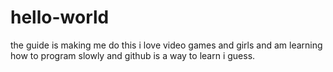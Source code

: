 # hello-world
the guide is making me do this
i love video games and girls and am learning how to program slowly and github is a way to learn i guess.
